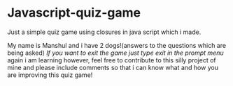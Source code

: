 # Javascript-quiz-game

Just a simple quiz game using closures in java script which i made.

My name is Manshul and i have 2 dogs!(answers to the questions which are being asked)
*If you want to exit the game just type exit in the prompt menu*
again i am learning however, feel free to contribute to this silly project of mine and please include comments so that i can know what and how you are improving this quiz game!

